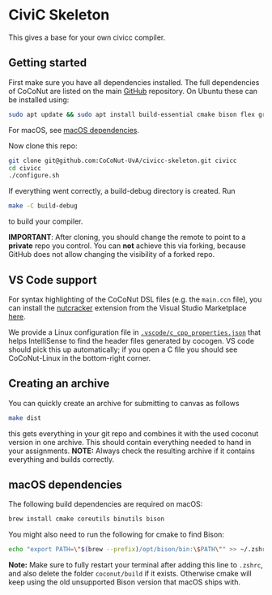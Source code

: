 # CiviC Skeleton
This gives a base for your own civicc compiler.

## Getting started
First make sure you have all dependencies installed. The full dependencies of CoCoNut are listed on the main [GitHub](https://github.com/CoCoNut-UvA/coconut) repository. On
Ubuntu these can be installed using:
```bash
sudo apt update && sudo apt install build-essential cmake bison flex graphviz
```
For macOS, see [macOS dependencies](#macos-dependencies).

Now clone this repo:
```bash
git clone git@github.com:CoCoNut-UvA/civicc-skeleton.git civicc
cd civicc
./configure.sh
```
If everything went correctly, a build-debug directory is created.
Run
```bash
make -C build-debug
```
to build your compiler.

**IMPORTANT**: After cloning, you should change the remote to point to a **private** repo you control.
You can **not** achieve this via forking, because GitHub does not allow changing the visibility of a forked repo.

## VS Code support
For syntax highlighting of the CoCoNut DSL files (e.g. the `main.ccn` file), you can install the [nutcracker](https://github.com/CoCoNut-UvA/nutcracker/) extension from the Visual Studio Marketplace [here](https://marketplace.visualstudio.com/items?itemName=CoCoNut-UvA.nutcracker).

We provide a Linux configuration file in [`.vscode/c_cpp_properties.json`](.vscode/c_cpp_properties.json) that helps IntelliSense to find the header files generated by cocogen.
VS code should pick this up automatically; if you open a C file you should see CoCoNut-Linux in the bottom-right corner.

## Creating an archive
You can quickly create an archive for submitting to canvas as follows
```bash
make dist
```
this gets everything in your git repo and combines it with the used coconut version in one archive.
This should contain everything needed to hand in your assignments.
**NOTE:** Always check the resulting archive if it contains everything and builds correctly.

## macOS dependencies
The following build dependencies are required on macOS:
```bash
brew install cmake coreutils binutils bison
```

You might also need to run the following for cmake to find Bison:
```bash
echo "export PATH=\"$(brew --prefix)/opt/bison/bin:\$PATH\"" >> ~/.zshrc
```

**Note:** Make sure to fully restart your terminal after adding this line to `.zshrc`, and also delete the folder `coconut/build` if it exists. Otherwise cmake will keep using the old unsupported Bison version that macOS ships with.

